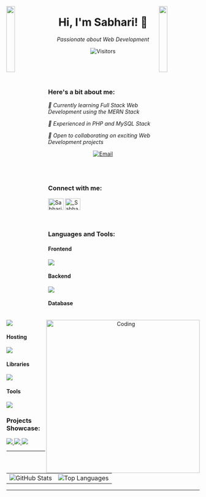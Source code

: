 <!-- Replace the content below with this enhanced README content -->


<img align="left" src="https://user-images.githubusercontent.com/65187002/144930161-2f783401-8d27-4fdf-a2f7-cc0ba32f1f1f.gif" width="21%" style="display:inline;"><img align="right" src="https://user-images.githubusercontent.com/65187002/144930161-2f783401-8d27-4fdf-a2f7-cc0ba32f1f1f.gif" width="21%" style="display:inline;">
<h1 align="center">Hi, I'm Sabhari! 👋</h1>

<p align="center">
  <em>Passionate about Web Development</em>
</p>
<p align="center">
  <img src="https://visitor-badge.laobi.icu/badge?page_id=sabhari-krr.sabhari-krr" alt="Visitors">
</p>

<br><br><br>
<div align="center">
<img align="right" alt="Coding" width="400" src="https://user-images.githubusercontent.com/74038190/229223263-cf2e4b07-2615-4f87-9c38-e37600f8381a.gif">

<h3 align="left">Here's a bit about me:</h3>

<p align="left">
  <em>🌱 Currently learning Full Stack Web Development using the MERN Stack</em>
</p>
<p align="left">
  <em>🚀 Experienced in PHP and MySQL Stack</em>
</p>
<p align="left">
  <em>💼 Open to collaborating on exciting Web Development projects</em>
</p>

<p align="center">
  <a href="mailto:sabhari.ayyappan@outlook.com"> 
    <img alt="Email" src="https://img.shields.io/badge/Email-D14836?style=for-the-badge&logo=gmail&logoColor=white" />
  </a>
</p>
<br><br>
</div>
<h3 align="left">Connect with me:</h3>
<p align="left">
<a href="https://www.linkedin.com/in/sabhari-ayyappan" target="blank"><img align="center" src="https://raw.githubusercontent.com/rahuldkjain/github-profile-readme-generator/master/src/images/icons/Social/linked-in-alt.svg" alt="Sabhari" height="30" width="40" /></a>
<a href="https://instagram.com/_Sabhari__" target="blank"><img align="center" src="https://raw.githubusercontent.com/rahuldkjain/github-profile-readme-generator/master/src/images/icons/Social/instagram.svg" alt="_Sabhari__" height="30" width="40" /></a>

</p>
<br>
<h3 align="left">Languages and Tools:</h3>



<h4> Frontend</h4>
<p align="left">
  <a href="https://skillicons.dev">
    <img src="https://skillicons.dev/icons?i=html,css,bootstrap,js,react" />
  </a>
</p>

<h4> Backend</h4>
<p align="left">
  <a href="https://skillicons.dev">
    <img src="https://skillicons.dev/icons?i=php" />
  </a>
</p>

<h4>Database</h4>
<p align="left">
  <a href="https://skillicons.dev">
    <img src="https://skillicons.dev/icons?i=mysql,mongodb" />
  </a>
</p>

<h4>Hosting</h4>
<p align="left">
  <a href="https://skillicons.dev">
    <img src="https://skillicons.dev/icons?i=aws,netlify" />
  </a>
</p>
<h4>Libraries</h4>
<p align="left">
  <a href="https://skillicons.dev">
    <img src="https://skillicons.dev/icons?i=jquery" />
  </a>
</p>
<h4>Tools</h4>
<p align="left">
  <a href="https://skillicons.dev">
    <img src="https://skillicons.dev/icons?i=github,git,figma,vscode" />
  </a>
</p>
<h3>Projects Showcase:</h3>

<div align="left">
  <a href="https://abumakeover.netlify.app/" target="_blank">
    <img src="https://img.shields.io/badge/Abu%20Makeover-009688?style=for-the-badge" / >
  </a>
  <a href="https://sabhari-krr.github.io/bts5/" target="_blank">
    <img src="https://img.shields.io/badge/Bootcamp%20Mockup-563D7C?style=for-the-badge" />
  </a>
  <a href="https://3.130.167.121/sabhari" target="_blank">
    <img src="https://img.shields.io/badge/Profile%20Management-009688?style=for-the-badge" />
  </a>
  <hr>
<table align="center">
  <tr>
    <td>
      <img src="https://github-readme-stats.vercel.app/api?username=sabhari-krr&show_icons=true&theme=transparent" alt="GitHub Stats">
    </td>
    <td>
      <img src="https://github-readme-stats.vercel.app/api/top-langs/?username=sabhari-krr&layout=compact" alt="Top Languages">
    </td>
  </tr>
</table>
</div>
<hr>

